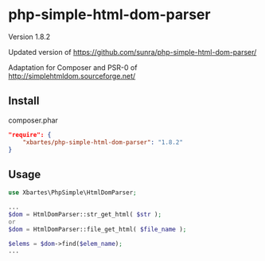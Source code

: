 php-simple-html-dom-parser
==========================

Version 1.8.2

Updated version of https://github.com/sunra/php-simple-html-dom-parser/

Adaptation for Composer and PSR-0 of http://simplehtmldom.sourceforge.net/


Install
-------

 composer.phar
```json
"require": {
    "xbartes/php-simple-html-dom-parser": "1.8.2"
}
```

Usage
-----

```php
use Xbartes\PhpSimple\HtmlDomParser;

...
$dom = HtmlDomParser::str_get_html( $str );
or 
$dom = HtmlDomParser::file_get_html( $file_name );

$elems = $dom->find($elem_name);
...

```
